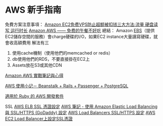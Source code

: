 # AWS 新手指南

免費方案注意事項：
[Amazon EC2免费VPS防止超额被扣钱三大方法:流量 硬盘读写 运行时长](http://www.freehao123.com/amazon-ec2/)
[Amazon AWS —— 免费的午餐不好吃](http://bropaul.com/post/amazon-aws-in-practice)
總結：
Amazon [EBS](https://aws.amazon.com/tw/ebs/)（提供EC2儲存空間的服務）會charge硬碟的I/O，如果EC2 instance大量讀寫硬碟，就會收高額費用
解法有三
1. 使用cache機制（使用他們的memcached or redis）
2. db使用他們的RDS，不要直接掛在EC2上
3. Assets放在S3或其他CDN



[Amazon AWS 實戰筆記與心得](https://blog.hinablue.me/entry/aws-working-with-amazon-aws/)

[AWS 使用小记－ Beanstalk + Rails + Passenger + PostgreSQL](http://cocacolacat.github.io/2016/03/04/setup-aws-beanstalk-rails-pg.html)

[適用於 Ruby 的 AWS 開發套件](https://aws.amazon.com/tw/sdk-for-ruby/)




SSL
[AWS ELB SSL 憑證設定](https://tzangms.com/aws-elb-ssl-certificate-setup/)
[AWS 筆記 - 使用 Amazon Elastic Load Balancing 與 SSL/HTTPS (GoDaddy) 設定](http://blog.changyy.org/2014/04/aws-amazon-elastic-load-balancing.html)
[AWS Load Balancers SSL/HTTPS 設定](http://jade.logdown.com/posts/233257-aws-load-balancers-set-ssl-https)
[AWS EC2 Load Balancer上設定SSL憑證](http://www.petekcchen.com/2014/06/configure-ssl-on-aws-ec2-load-balancer.html)